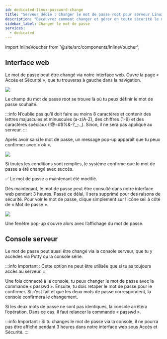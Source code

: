 ```yaml
---
id: dedicated-linux-password-change
title: "Serveur dédié : Changer le mot de passe root pour serveur Linux"
description: "Découvrez comment changer et gérer en toute sécurité le mot de passe de votre serveur via l’interface web ou la console pour un contrôle d’accès renforcé → En savoir plus maintenant"
sidebar_label: Changer le mot de passe
services:
  - dedicated
---
```


import InlineVoucher from '@site/src/components/InlineVoucher';

<InlineVoucher />

## Interface web

Le mot de passe peut être changé via notre interface web. Ouvre la page « Accès et Sécurité », que tu trouveras à gauche dans la navigation.

![](https://screensaver01.zap-hosting.com/index.php/s/Kt3B9n4sGpbpn5q/preview)

Le champ du mot de passe root se trouve là où tu peux définir le mot de passe souhaité.

:::info
N’oublie pas qu’il doit faire au moins 8 caractères et contenir des lettres majuscules et minuscules (a-z/A-Z), des chiffres (1-9) et des caractères spéciaux (!@=#$%&-?_;:.,). Sinon, il ne sera pas appliqué au serveur.
:::

Après avoir saisi le mot de passe, un message pop-up apparaît que tu peux confirmer avec « ok ».

![](https://screensaver01.zap-hosting.com/index.php/s/Ckc6PLB3tRY5epR/preview)

Si toutes les conditions sont remplies, le système confirme que le mot de passe a été changé avec succès.

✅ Le mot de passe a maintenant été modifié.

Dès maintenant, le mot de passe peut être consulté dans notre interface web pendant 3 heures. Passé ce délai, il sera supprimé pour des raisons de sécurité. Pour voir le mot de passe, clique simplement sur l’icône œil à côté de « Mot de passe ».

![](https://screensaver01.zap-hosting.com/index.php/s/XfpFrGg5LyKEiRL/preview)

Une fenêtre pop-up s’ouvre alors avec l’affichage du mot de passe.

## Console serveur

Le mot de passe peut aussi être changé via la console serveur, que tu y accèdes via Putty ou la console série.

:::info
Important : Cette option ne peut être utilisée que si tu as toujours accès au serveur.
:::

Une fois connecté à la console, tu peux changer le mot de passe avec la commande « passwd ». Ensuite, tu dois retaper le mot de passe pour le confirmer. Si c’est fait et que les deux mots de passe correspondent, la console confirmera le changement.

Si les deux mots de passe ne sont pas identiques, la console arrêtera l’opération. Dans ce cas, il faut relancer la commande « passwd ».

:::info
Important : Si tu changes le mot de passe via la console, il ne pourra pas être affiché pendant 3 heures dans notre interface web sous Accès et Sécurité.
:::

<InlineVoucher />